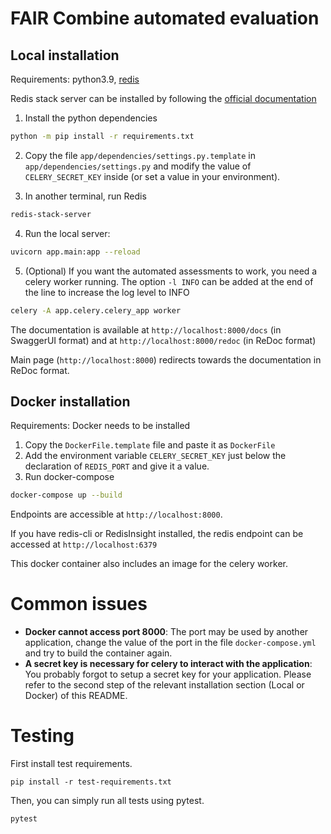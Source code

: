 # FAIR Combine automated evaluation

## Local installation

Requirements: python3.9, [redis](https://redis.io/)

Redis stack server can be installed by following the [official documentation](https://redis.io/docs/getting-started/install-stack/)


1. Install the python dependencies
```bash
python -m pip install -r requirements.txt
```
2. Copy the file `app/dependencies/settings.py.template` in `app/dependencies/settings.py`
and modify the value of `CELERY_SECRET_KEY` inside (or set a value in your environment).

3. In another terminal, run Redis
```bash
redis-stack-server
```
4. Run the local server:
```bash
uvicorn app.main:app --reload
```
5. (Optional) If you want the automated assessments to work, you need a celery worker running.
The option `-l INFO` can be added at the end of the line to increase the log level to INFO
```bash
celery -A app.celery.celery_app worker
```


The documentation is available at `http://localhost:8000/docs` (in SwaggerUI format) and at `http://localhost:8000/redoc` (in ReDoc format)

Main page (`http://localhost:8000`) redirects towards the documentation in ReDoc format.

## Docker installation
Requirements: Docker needs to be installed

1. Copy the `DockerFile.template` file and paste it as `DockerFile`
2. Add the environment variable `CELERY_SECRET_KEY` just below the declaration of `REDIS_PORT` and give it a value.
3. Run docker-compose
```bash
docker-compose up --build
```

Endpoints are accessible at `http://localhost:8000`. 

If you have redis-cli or RedisInsight installed, the redis endpoint can be accessed at `http://localhost:6379` 

This docker container also includes an image for the celery worker.


# Common issues

- **Docker cannot access port 8000**: The port may be used by another application, 
change the value of the port in the file `docker-compose.yml` and try to build the container 
again.
- **A secret key is necessary for celery to interact with the application**: 
You probably forgot to setup a secret key for your application. Please refer to the second step of
the relevant installation section (Local or Docker) of this README.

# Testing

First install test requirements.
```shell
pip install -r test-requirements.txt
```

Then, you can simply run all tests using pytest.
```shell
pytest
```
